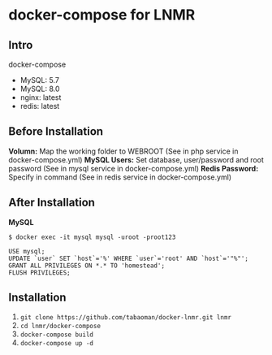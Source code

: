 # docker-compose for LNMR

## Intro
docker-compose
* MySQL: 5.7
* MySQL: 8.0
* nginx: latest
* redis: latest

## Before Installation
**Volumn:** Map the working folder to WEBROOT (See in php service in docker-compose.yml)
**MySQL Users:** Set database, user/password and root password (See in mysql service in docker-compose.yml)
**Redis Password:** Specify in command (See in redis service in docker-compose.yml)

## After Installation
**MySQL**
```shell
$ docker exec -it mysql mysql -uroot -proot123
```
```mysql
USE mysql;
UPDATE `user` SET `host`='%' WHERE `user`='root' AND `host`='"%"';
GRANT ALL PRIVILEGES ON *.* TO 'homestead';
FLUSH PRIVILEGES;
```

## Installation

1.  `git clone https://github.com/tabaoman/docker-lnmr.git lnmr`
2.  `cd lnmr/docker-compose`
3.  `docker-compose build`
4.  `docker-compose up -d`
